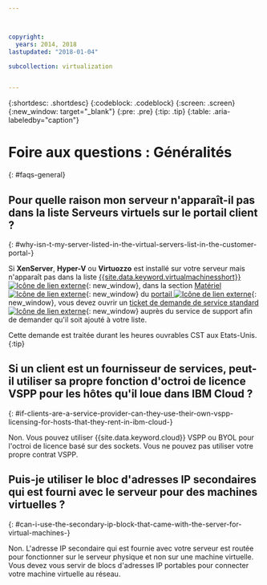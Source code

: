 ```yaml
---



copyright:
  years: 2014, 2018
lastupdated: "2018-01-04"

subcollection: virtualization


---
```


{:shortdesc: .shortdesc}
{:codeblock: .codeblock}
{:screen: .screen}
{:new_window: target="_blank"}
{:pre: .pre}
{:tip: .tip}
{:table: .aria-labeledby="caption"}

# Foire aux questions : Généralités
{: #faqs-general}

## Pour quelle raison mon serveur n'apparaît-il pas dans la liste Serveurs virtuels sur le portail client ?
{: #why-isn-t-my-server-listed-in-the-virtual-servers-list-in-the-customer-portal-}

Si **XenServer**, **Hyper-V** ou **Virtuozzo** est installé sur votre serveur mais n'apparaît pas dans la liste [{{site.data.keyword.virtualmachinesshort}} ![Icône de lien externe](../../icons/launch-glyph.svg "Icône de lien externe")](https://manage.softlayer.com/Virtual/live){: new_window}, dans la section [Matériel ![Icône de lien externe](../../icons/launch-glyph.svg "Icône de lien externe")](https://manage.softlayer.com/Hardware/configuration){: new_window} du [portail ![Icône de lien externe](../../icons/launch-glyph.svg "Icône de lien externe")](https://manage.softlayer.com/){: new_window}, vous devez ouvrir un [ticket de demande de service standard ![Icône de lien externe](../../icons/launch-glyph.svg "Icône de lien externe")](https://manage.softlayer.com/Support/addTicket){: new_window} auprès du service de support afin de demander qu'il soit ajouté à votre liste. 

Cette demande est traitée durant les heures ouvrables CST aux Etats-Unis.
{:tip}

## Si un client est un fournisseur de services, peut-il utiliser sa propre fonction d'octroi de licence VSPP pour les hôtes qu'il loue dans IBM Cloud ?
{: #if-clients-are-a-service-provider-can-they-use-their-own-vspp-licensing-for-hosts-that-they-rent-in-ibm-cloud-}

Non. Vous pouvez utiliser {{site.data.keyword.cloud}} VSPP ou BYOL pour l'octroi de licence basé sur des sockets. Vous ne pouvez pas utiliser votre propre contrat VSPP. 

## Puis-je utiliser le bloc d'adresses IP secondaires qui est fourni avec le serveur pour des machines virtuelles ?
{: #can-i-use-the-secondary-ip-block-that-came-with-the-server-for-virtual-machines-}

Non. L'adresse IP secondaire qui est fournie avec votre serveur est routée pour fonctionner sur le serveur physique et non sur une machine virtuelle. Vous devez vous servir de blocs d'adresses IP portables pour connecter votre machine virtuelle au réseau. 
